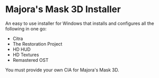 # Majora's Mask 3D Installer

An easy to use installer for Windows that installs and configures all the following in one go:
- Citra
- The Restoration Project
- HD HUD
- HD Textures
- Remastered OST

You must provide your own CIA for Majora's Mask 3D.